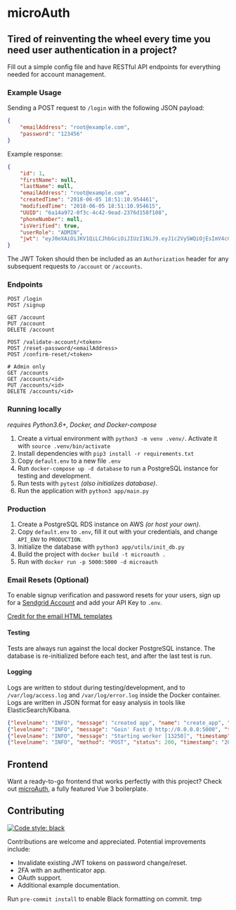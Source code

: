 # microAuth

## Tired of reinventing the wheel every time you need user authentication in a project?

Fill out a simple config file and have RESTful API endpoints for everything needed for account management.

### Example Usage

Sending a POST request to `/login` with the following JSON payload:
```JSON
{
	"emailAddress": "root@example.com",
	"password": "123456"
}
```

Example response:
```JSON
{
	"id": 1,
	"firstName": null,
	"lastName": null,
	"emailAddress": "root@example.com",
	"createdTime": "2018-06-05 18:51:10.954461",
	"modifiedTime": "2018-06-05 18:51:10.954615",
	"UUID": "6a14a972-0f3c-4c42-9ead-2376d158f108",
	"phoneNumber": null,
	"isVerified": true,
	"userRole": "ADMIN",
	"jwt": "eyJ0eXAiOiJKV1QiLCJhbGciOiJIUzI1NiJ9.eyJ1c2VySWQiOjEsImV4cCI6MTUyODc5MzcyNn0.CgTQv1emsQvJD3fsoWcgfZQSt0BY6I0DRT_8gJGm5Lg"
}
```

The JWT Token should then be included as an `Authorization` header for any subsequent requests to `/account` or `/accounts`.

### Endpoints

```
POST /login
POST /signup

GET /account
PUT /account
DELETE /account

POST /validate-account/<token>
POST /reset-password/<emailAddress>
POST /confirm-reset/<token>

# Admin only
GET /accounts
GET /accounts/<id>
PUT /accounts/<id>
DELETE /accounts/<id>
```


### Running locally

_requires Python3.6+, Docker, and Docker-compose_

1.  Create a virtual environment with `python3 -m venv .venv/`. Activate it with `source .venv/bin/activate`
2.  Install dependencies with `pip3 install -r requirements.txt`
3.  Copy `default.env` to a new file `.env`
4.  Run `docker-compose up -d database` to run a PostgreSQL instance for testing and development.
5.  Run tests with `pytest` _(also initializes database)_.
6.  Run the application with `python3 app/main.py`

### Production

1.  Create a PostgreSQL RDS instance on AWS _(or host your own)_.
2.  Copy `default.env` to `.env`, fill it out with your credentials, and change `API_ENV` to `PRODUCTION`.
3.  Initialize the database with `python3 app/utils/init_db.py`
4.  Build the project with `docker build -t microauth .`
5.  Run with `docker run -p 5000:5000 -d microauth`


### Email Resets (Optional)

To enable signup verification and password resets for your users, sign up for a [Sendgrid Account](https://sendgrid.com) and add your API Key to `.env`.

[Credit for the email HTML templates](https://github.com/wildbit/postmark-templates)


#### Testing

Tests are always run against the local docker PostgreSQL instance. The database is re-initialized before each test, and after the last test is run.

#### Logging

Logs are written to stdout during testing/development, and to `/var/log/access.log` and `/var/log/error.log` inside the Docker container.
Logs are written in JSON format for easy analysis in tools like ElasticSearch/Kibana.
```json
{"levelname": "INFO", "message": "created app", "name": "create_app", "timestamp": "2018-06-05 23:49:17 UTC"}
{"levelname": "INFO", "message": "Goin' Fast @ http://0.0.0.0:5000", "timestamp": "2018-06-05 23:49:17 UTC"}
{"levelname": "INFO", "message": "Starting worker [13250]", "timestamp": "2018-06-05 23:49:17 UTC"}
{"levelname": "INFO", "method": "POST", "status": 200, "timestamp": "2018-06-05 23:49:20 UTC", "url": "http://localhost:5000/login"}
```
## Frontend

Want a ready-to-go frontend that works perfectly with this project? Check out [microAuth](https://github.com/gingernaut/Peridot), a fully featured Vue 3 boilerplate.

## Contributing

[![Code style: black](https://img.shields.io/badge/code%20style-black-000000.svg)](https://github.com/ambv/black)

Contributions are welcome and appreciated. Potential improvements include:

* Invalidate existing JWT tokens on password change/reset.
* 2FA with an authenticator app.
* OAuth support.
* Additional example documentation.

Run `pre-commit install` to enable Black formatting on commit.
tmp
